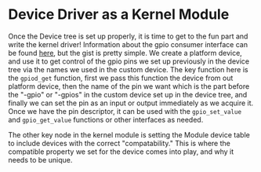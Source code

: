 # Device Driver as a Kernel Module

Once the Device tree is set up properly, it is time to get to the fun part and write the kernel driver!
Information about the gpio consumer interface can be found [here](https://www.infradead.org/~mchehab/rst_conversion/driver-api/gpio/consumer.html), but the gist is pretty simple.
We create a platform device, and use it to get control of the gpio pins we set up previously in the device tree via the names we used in the custom device.
The key function here is the ```gpiod_get``` function, first we pass this function the device from out platform device, then the name of the pin we want which is the part before the "-gpio" or "-gpios" in the custom device set up in the device tree, and finally we can set the pin as an input or output immediately as we acquire it.
Once we have the pin descriptor, it can be used with the ```gpio_set_value``` and ```gpio_get_value``` functions or other interfaces as needed.

The other key node in the kernel module is setting the Module device table to include devices with the correct "compatability."
This is where the compatible property we set for the device comes into play, and why it needs to be unique.
